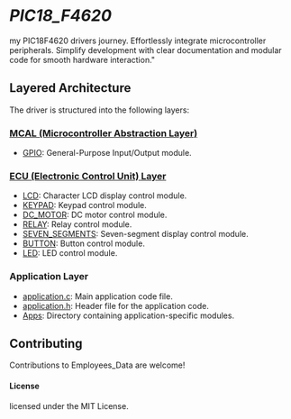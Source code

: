 # *PIC18_F4620*
 my PIC18F4620 drivers journey. Effortlessly integrate microcontroller peripherals. Simplify development with clear documentation and modular code for smooth hardware interaction."

## Layered Architecture

The driver is structured into the following layers:

### [MCAL (Microcontroller Abstraction Layer)](MCAL/)

- [GPIO](MCAL/GPIO/): General-Purpose Input/Output module.

### [ECU (Electronic Control Unit) Layer](ECU/)

- [LCD](ECU/LCD/): Character LCD display control module.
- [KEYPAD](ECU/KEYPAD/): Keypad control module.
- [DC_MOTOR](ECU/DC_MOTOR/): DC motor control module.
- [RELAY](ECU/RELAY/): Relay control module.
- [SEVEN_SEGMENTS](ECU/SEVEN_SEGMENTS/): Seven-segment display control module.
- [BUTTON](ECU/BUTTON/): Button control module.
- [LED](ECU/LED/): LED control module.

### Application Layer

- [application.c](application.c): Main application code file.
- [application.h](application.h): Header file for the application code.
- [Apps](Apps/): Directory containing application-specific modules.


## Contributing
Contributions to Employees_Data are welcome!

#### License
licensed under the MIT License.


